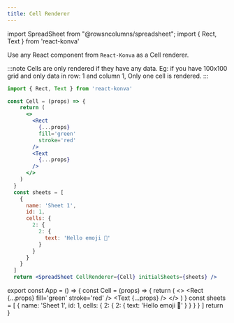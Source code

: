 ```yaml
---
title: Cell Renderer
---
```

import SpreadSheet from "@rowsncolumns/spreadsheet";
import { Rect, Text } from 'react-konva'

Use any React component from `React-Konva` as a Cell renderer. 

:::note
Cells are only rendered if they have any data. Eg: if you have 100x100 grid and only data in row: 1 and column 1, Only one cell is rendered.
:::

```jsx
import { Rect, Text } from 'react-konva'

const Cell = (props) => {
    return (
      <>
        <Rect
          {...props}
          fill='green'
          stroke='red'
        />
        <Text
          {...props}
        />
      </>
    )
  }
  const sheets = [
    {
      name: 'Sheet 1',
      id: 1,
      cells: {
        2: {
          2: {
            text: 'Hello emoji 💪'
          }
        }
      }
    }
  ]
  return <SpreadSheet CellRenderer={Cell} initialSheets={sheets} />
```

export const App = () => {
  const Cell = (props) => {
    return (
      <>
        <Rect
          {...props}
          fill='green'
          stroke='red'
        />
        <Text
          {...props}
        />
      </>
    )
  }
  const sheets = [
    {
      name: 'Sheet 1',
      id: 1,
      cells: {
        2: {
          2: {
            text: 'Hello emoji 💪'
          }
        }
      }
    }
  ]
  return <SpreadSheet CellRenderer={Cell} initialSheets={sheets} />
}

<App />